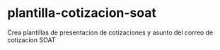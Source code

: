 # plantilla-cotizacion-soat
 Crea plantillas de presentacion de cotizaciones y asunto del correo de cotizacion SOAT
